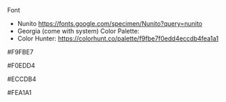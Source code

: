Font
-	Nunito https://fonts.google.com/specimen/Nunito?query=nunito
-	Georgia (come with system)
Color Palette:
-	Color Hunter: https://colorhunt.co/palette/f9fbe7f0edd4eccdb4fea1a1

#F9FBE7

#F0EDD4

#ECCDB4

#FEA1A1
